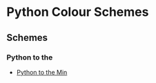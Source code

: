 # Python Colour Schemes

## Schemes

### Python to the
- [Python to the Min](python/python-to-the/python-to-the-min.md)

